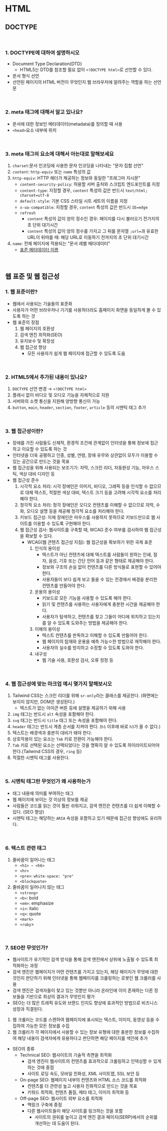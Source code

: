 # HTML

## DOCTYPE

&nbsp;

### 1. DOCTYPE에 대하여 설명하시오

- Document Type Declaration(DTD)
  - HTML5는 DTD를 참조할 필요 없이 `<!DOCTYPE html>`로 선언할 수 있다.
- 문서 형식 선언
- 선언된 페이지의 HTML 버전이 무엇인지 웹 브라우저에 알려주는 역할을 하는 선언문

&nbsp;

### 2. meta 태그에 대해서 알고 있나요?

- 문서에 대한 정보인 메타데이터(metadata)를 정의할 때 사용
- `<head>`요소 내부에 위치

&nbsp;

### 3. meta 태그의 요소에 대해서 아는대로 말해보세요

1. `charset`:문서 인코딩에 사용한 문자 인코딩을 나타내는 "문자 집합 선언"
2. `content`: `http-equiv` 또는 `name` 특성의 값
3. `http-equiv`: HTTP 헤더가 제공하는 정보와 동일한 "프래그마 지시문"
   - `content-security-policy`: 허용할 서버 출처와 스크립트 엔드포인트를 지정
   - `content-type`: 지정할 경우, `content` 특성의 값은 반드시 `text/html; charset=utf-8`
   - `default-style`: 기본 CSS 스타일 시트 세트의 이름을 지정
   - `x-ua-compatible`: 지정할 경우, `content` 특성의 값은 반드시 `IE=edge`
   - `refresh`
     - `content` 특성의 값이 양의 정수인 경우: 페이지를 다시 불러오기 전가지의 초 단위 대기시간
     - `content` 특성의 값이 양의 정수를 가지고 그 뒤를 문자열 `;url=`과 유효한 URL이 뒤따를 때: 해당 URL로 이동하기 전까지의 초 단위 대기시간
4. `name`: 전체 페이지에 적용되는 "문서 레벨 메타데이터"
   - [표준 메타데이터 이름](https://developer.mozilla.org/ko/docs/Web/HTML/Element/meta/name)

&nbsp;

## 웹 표준 및 웹 접근성

### 1. 웹 표준이란?

- 웹에서 사용되는 기술들의 표준화
- 사용자가 어떤 브라우저나 기기를 사용하더라도 홈페이지 화면을 동일하게 볼 수 있도록 하는 것
- 웹 표준의 장점
  1. 웹 페이지의 호환성
  2. 검색 엔진 최적화(SEO)
  3. 유지보수 및 확장성
  4. 웹 접근성 향상
     - 모든 사용자가 쉽게 웹 페이지에 접근할 수 있도록 도움

&nbsp;

### 2. HTML5에서 추가된 내용이 있나요?

1. `DOCTYPE` 선언 변경 → `<!DOCTYPE html>`
2. 플래시 없이 비디오 및 오디오 기능을 자체적으로 지원
3. 서버와의 소켓 통신을 지원해 양방향 통신이 가능
4. `button`, `main`, `header`, `section`, `footer`, `article` 등의 시멘틱 태그 추가

&nbsp;

### 3. 웹 접근성이란?

- 장애를 가진 사람들도 신체적, 환경적 조건에 관계없이 인터넷을 통해 정보에 접근하고 이요할 수 있도록 하는 것
- 인터넷을 더욱 공평하고 인종, 성별, 연령, 장애 유무와 상관없이 모두가 이용할 수 있는 공간으로 만드는 것을 목표
- 웹 접근성을 위해 사용되는 보조기기: 자막, 스크린 리더, 자동완성 기능, 마우스 스틱, 색상 대비 디자인 등
- 웹 접근성 준수
  1. 시각적 요소 처리: 시각 장애인은 이미지, 비디오, 그래픽 등을 인식할 수 없으므로 대체 텍스트, 적절한 색상 대비, 텍스트 크기 등을 고려해 시각적 요소를 처리해야 한다.
  2. 청각적 요소 처리: 청각 장애인은 오디오 컨텐츠를 이해할 수 없으므로 자막, 수화, 오디오 설명 등을 제공해 청각적 요소를 처리해야 한다.
  3. 키보드 접근성: 지체 장애인은 마우스를 사용하지 못하므로 키보드만으로 웹 사이트를 이용할 수 있도록 구현해야 한다.
  4. 웹 접근성 검사: 웹사이트를 구축할 때, WCAG 준수 여부를 검사하여 웹 접근성을 확보할 수 있다.
     - WCAG(웹 콘텐츠 접근성 지침): 웹 접근성을 확보하기 위한 국제 표준
       1. 인식의 용이성
          - 텍스트가 아닌 컨텐츠에 대해 텍스트를 사람들이 원하는 인쇄, 점자, 음성, 기호 또는 간단 언어 등과 같은 형태로 제공해야 한다.
          - 정보와 구조의 손실 없이 컨텐츠를 다른 방식들로 표현할 수 있어야 한다.
          - 사용자들이 보다 쉽게 보고 들을 수 있는 전경에서 배경을 분리한 컨텐츠를 만들어야 한다.
       2. 운용의 용이성
          - 키보드로 모든 기능을 사용할 수 있도록 해야 한다.
          - 읽기 및 컨텐츠를 사용하는 사용자에게 충분한 시간을 제공해야 한다.
          - 사용자가 탐색하고, 컨텐츠를 찾고 그들이 어디에 위치하고 있는지를 알 수 있도록 도와주는 방법을 제공해야 한다.
       3. 이해의 용이성
          - 텍스트 컨텐츠를 판독하고 이해할 수 있도록 만들어야 한다.
          - 웹 페이지의 탑재와 운용을 예측 가능ㅇ한 방법으로 제작해야 한다.
          - 사용자의 실수를 방지하고 수정할 수 있도록 도와야 한다.
       4. 내구성
          - 웹 기술 사용, 호환성 검사, 오류 정정 등

&nbsp;

### 4. 웹 접근성에 맞는 마크업 예시 몇가지 말해보시오

1. Tailwind CSS는 스크린 리더를 위해 `sr-only`라는 클래스를 제공한다. (화면에는 보이지 않지만, DOM은 생성된다.)
   - 텍스트가 없는 아이콘 버튼 등에 설명을 제공하기 위해 사용
2. `img` 태그는 반드시 `alt` 속성을 포함해야 한다.
3. `svg` 태그는 반드시 `title` 태그 또는 속성을 포함해야 한다.
4. `header` 태그는 반드시 계층 순서를 지켜야 한다. (`h1` 이후에 바로 `h3`가 올 수 없다.)
5. 텍스트는 배경색과 충분히 대비가 돼야 한다.
6. 상호작용이 있는 요소는 `Tab` 키로 전환이 가능해야 한다.
7. `Tab` 키로 선택된 요소는 선택되었다는 것을 명확히 알 수 있도록 하이라이트되어야 한다.(Tailwind CSS의 경우, `ring` 등)
8. 적절한 시멘틱 태그를 사용한다.

&nbsp;

### 5. 시멘틱 태그란 무엇인가 왜 사용하는가

- 태그 내용에 의미를 부여하는 태그
- 웹 페이지에 보이는 것 이상의 정보를 제공
- 사람들은 코드를 읽는 것이 훨씬 쉬워지고, 검색 엔진은 컨텐츠를 더 쉽게 이해할 수 있다. (SEO 향상)
- 시멘틱 태그는 해당하는 `ARIA` 속성을 포함하고 있기 때문에 접근성 향상에도 유리하다.

&nbsp;

### 6. 텍스트 관련 태그

1. 줄바꿈이 일어나는 태그
   - `<h1> ~ <h6>`
   - `<hr>`
   - `<pre>`: `white-space: "pre"`
   - `<blockquote>`
2. 줄바꿈이 일어나지 않는 태그
   - `<strong>`
   - `<b>`: bold
   - `<em>`: emphasize
   - `<i>`: italic
   - `<q>`: quote
   - `<mark>`
   - `<ruby`>

&nbsp;

### 7. SEO란 무엇인가?

- 웹사이트가 유기적인 검색 방식을 통해 검색 엔진에서 상위에 노출될 수 있도록 최적화하는 과정
- 검색 엔진은 웹페이지가 어떤 컨텐츠를 가지고 있는지, 해당 페이지가 무엇에 대한 것인지 판단하기 위해 인터넷을 통해 웹페이지를 크롤링하는 로봇인 웹 크롤러를 사용
- 검색 엔진은 검색자들이 찾고 있는 것뿐만 아니라 온라인에 이미 존재하는 다른 정보들을 기반으로 최상의 결과가 무엇인지 평가
- SEO는 더 많은 트래픽 유도와 브랜드 인지도 향상에 효과적인 방법으로 비즈니스 성장과 직결된다.

1. 웹 크롤러는 코드를 스캔하여 웹페이지에 표시되는 텍스트, 이미지, 동영상 등을 수집하여 가능한 모든 정보를 수집
2. 웹 크롤러가 각 페이지에서 사용할 수 있는 정보 유형에 대한 충분한 정보를 수집하여 해당 내용이 검색자에게 유용하다고 판단하면 해당 페이지를 색인에 추가

- SEO의 종류
  - Technical SEO: 웹사이트의 기술적 측면을 최적화
    - 검색 엔진이 웹사이트의 컨텐츠를 효과적으로 크롤링하고 인덱싱할 수 있게 하는 것에 중점
    - 사이트 로딩 속도, 모바일 친화성, XML 사이트맵, SSL 보안 등
  - On-page SEO: 웹페이지 내부의 컨텐츠와 HTML 소스 코드를 최적화
    - 컨텐츠를 더 관련성 높고 사용자 친화적으로 만드는 것을 목표
    - 키워드 최적화, 컨텐츠 품질, 메타 태그, 이미지 최적화 등
  - Off-page SEO: 웹사이트 외부 요소를 최적화
    - 백링크 구축에 중점
    - 다른 웹사이트들이 해당 사이트를 링크하는 것을 포함
      - 사이트의 권위를 높이고 검색 엔진 결과 페이지(SERP)에서의 순위를 개선하는 데 도움이 된다.
